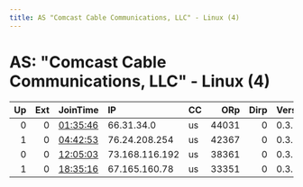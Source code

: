 ```yaml
---
title: AS "Comcast Cable Communications, LLC" - Linux (4)
---
```


# AS: "Comcast Cable Communications, LLC" - Linux (4)

|   Up |   Ext | JoinTime                                                                                            | IP             | CC   |   ORp |   Dirp | Version   | Contact   | Nickname      |   eFamMembers |
|-----:|------:|:----------------------------------------------------------------------------------------------------|:---------------|:-----|------:|-------:|:----------|:----------|:--------------|--------------:|
|    0 |     0 | [01:35:46](https://metrics.torproject.org/rs.html#details/B4053F6F2670C7B0C50B29126969C30507977BDA) | 66.31.34.0     | us   | 44031 |      0 | 0.3.2.10  | None      | UbuntuCore239 |             1 |
|    1 |     0 | [04:42:53](https://metrics.torproject.org/rs.html#details/76C7CB01D18D975A106D1E2C9286B11B6579B66A) | 76.24.208.254  | us   | 42367 |      0 | 0.3.2.10  | None      | UbuntuCore239 |             1 |
|    0 |     0 | [12:05:03](https://metrics.torproject.org/rs.html#details/A70413B6FCA15FBDB783700B8FCA48464C7323F9) | 73.168.116.192 | us   | 38361 |      0 | 0.3.2.10  | None      | UbuntuCore239 |             1 |
|    1 |     0 | [18:35:16](https://metrics.torproject.org/rs.html#details/F1DF9150AE762622FA10F3321687CE2947F7FAE8) | 67.165.160.78  | us   | 33351 |      0 | 0.3.2.10  | None      | UbuntuCore239 |             1 |
